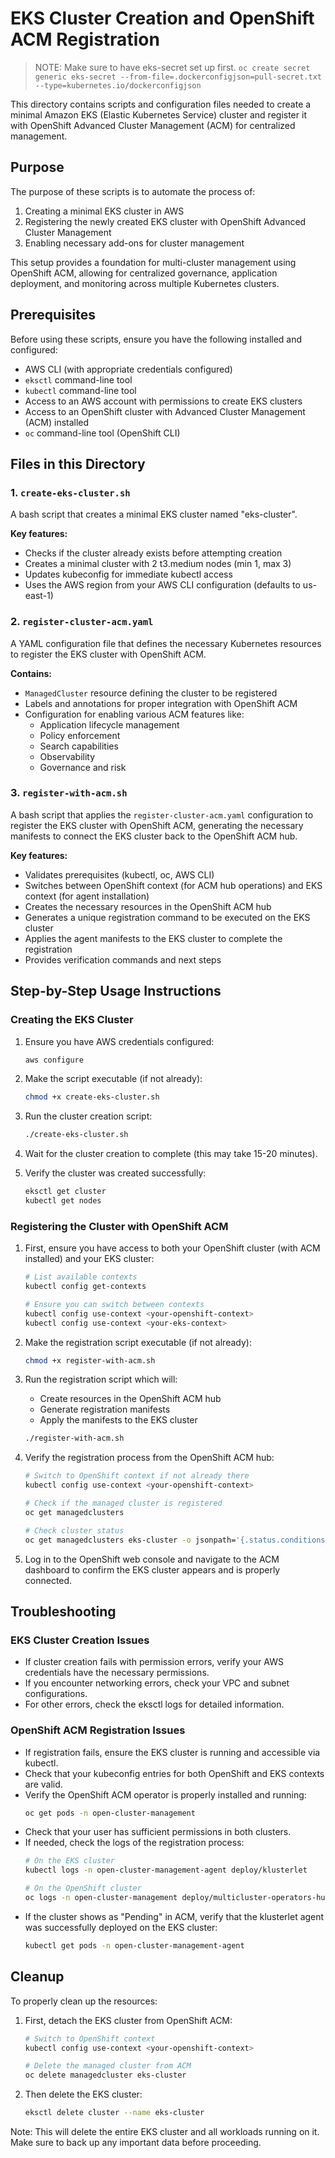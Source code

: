# EKS Cluster Creation and OpenShift ACM Registration

> NOTE: Make sure to have eks-secret set up first. `oc create secret generic eks-secret --from-file=.dockerconfigjson=pull-secret.txt --type=kubernetes.io/dockerconfigjson`

This directory contains scripts and configuration files needed to create a minimal Amazon EKS (Elastic Kubernetes Service) cluster and register it with OpenShift Advanced Cluster Management (ACM) for centralized management.

## Purpose

The purpose of these scripts is to automate the process of:
1. Creating a minimal EKS cluster in AWS
2. Registering the newly created EKS cluster with OpenShift Advanced Cluster Management
3. Enabling necessary add-ons for cluster management

This setup provides a foundation for multi-cluster management using OpenShift ACM, allowing for centralized governance, application deployment, and monitoring across multiple Kubernetes clusters.

## Prerequisites

Before using these scripts, ensure you have the following installed and configured:

- AWS CLI (with appropriate credentials configured)
- `eksctl` command-line tool
- `kubectl` command-line tool
- Access to an AWS account with permissions to create EKS clusters
- Access to an OpenShift cluster with Advanced Cluster Management (ACM) installed
- `oc` command-line tool (OpenShift CLI)

## Files in this Directory

### 1. `create-eks-cluster.sh`

A bash script that creates a minimal EKS cluster named "eks-cluster".

**Key features:**
- Checks if the cluster already exists before attempting creation
- Creates a minimal cluster with 2 t3.medium nodes (min 1, max 3)
- Updates kubeconfig for immediate kubectl access
- Uses the AWS region from your AWS CLI configuration (defaults to us-east-1)

### 2. `register-cluster-acm.yaml`

A YAML configuration file that defines the necessary Kubernetes resources to register the EKS cluster with OpenShift ACM.

**Contains:**
- `ManagedCluster` resource defining the cluster to be registered
- Labels and annotations for proper integration with OpenShift ACM
- Configuration for enabling various ACM features like:
  - Application lifecycle management
  - Policy enforcement
  - Search capabilities
  - Observability
  - Governance and risk

### 3. `register-with-acm.sh`

A bash script that applies the `register-cluster-acm.yaml` configuration to register the EKS cluster with OpenShift ACM, generating the necessary manifests to connect the EKS cluster back to the OpenShift ACM hub.

**Key features:**
- Validates prerequisites (kubectl, oc, AWS CLI)
- Switches between OpenShift context (for ACM hub operations) and EKS context (for agent installation)
- Creates the necessary resources in the OpenShift ACM hub
- Generates a unique registration command to be executed on the EKS cluster
- Applies the agent manifests to the EKS cluster to complete the registration
- Provides verification commands and next steps

## Step-by-Step Usage Instructions

### Creating the EKS Cluster

1. Ensure you have AWS credentials configured:
   ```bash
   aws configure
   ```

2. Make the script executable (if not already):
   ```bash
   chmod +x create-eks-cluster.sh
   ```

3. Run the cluster creation script:
   ```bash
   ./create-eks-cluster.sh
   ```

4. Wait for the cluster creation to complete (this may take 15-20 minutes).

5. Verify the cluster was created successfully:
   ```bash
   eksctl get cluster
   kubectl get nodes
   ```

### Registering the Cluster with OpenShift ACM

1. First, ensure you have access to both your OpenShift cluster (with ACM installed) and your EKS cluster:
   ```bash
   # List available contexts
   kubectl config get-contexts
   
   # Ensure you can switch between contexts
   kubectl config use-context <your-openshift-context>
   kubectl config use-context <your-eks-context>
   ```

2. Make the registration script executable (if not already):
   ```bash
   chmod +x register-with-acm.sh
   ```

3. Run the registration script which will:
   - Create resources in the OpenShift ACM hub
   - Generate registration manifests
   - Apply the manifests to the EKS cluster
   ```bash
   ./register-with-acm.sh
   ```

4. Verify the registration process from the OpenShift ACM hub:
   ```bash
   # Switch to OpenShift context if not already there
   kubectl config use-context <your-openshift-context>
   
   # Check if the managed cluster is registered
   oc get managedclusters
   
   # Check cluster status
   oc get managedclusters eks-cluster -o jsonpath='{.status.conditions[?(@.type=="ManagedClusterConditionAvailable")].status}'
   ```

5. Log in to the OpenShift web console and navigate to the ACM dashboard to confirm the EKS cluster appears and is properly connected.

## Troubleshooting

### EKS Cluster Creation Issues

- If cluster creation fails with permission errors, verify your AWS credentials have the necessary permissions.
- If you encounter networking errors, check your VPC and subnet configurations.
- For other errors, check the eksctl logs for detailed information.

### OpenShift ACM Registration Issues

- If registration fails, ensure the EKS cluster is running and accessible via kubectl.
- Check that your kubeconfig entries for both OpenShift and EKS contexts are valid.
- Verify the OpenShift ACM operator is properly installed and running:
  ```bash
  oc get pods -n open-cluster-management
  ```
- Check that your user has sufficient permissions in both clusters.
- If needed, check the logs of the registration process:
  ```bash
  # On the EKS cluster
  kubectl logs -n open-cluster-management-agent deploy/klusterlet
  
  # On the OpenShift cluster
  oc logs -n open-cluster-management deploy/multicluster-operators-hub-controller
  ```
- If the cluster shows as "Pending" in ACM, verify that the klusterlet agent was successfully deployed on the EKS cluster:
  ```bash
  kubectl get pods -n open-cluster-management-agent
  ```

## Cleanup

To properly clean up the resources:

1. First, detach the EKS cluster from OpenShift ACM:
   ```bash
   # Switch to OpenShift context
   kubectl config use-context <your-openshift-context>
   
   # Delete the managed cluster from ACM
   oc delete managedcluster eks-cluster
   ```

2. Then delete the EKS cluster:
   ```bash
   eksctl delete cluster --name eks-cluster
   ```

Note: This will delete the entire EKS cluster and all workloads running on it. Make sure to back up any important data before proceeding.
